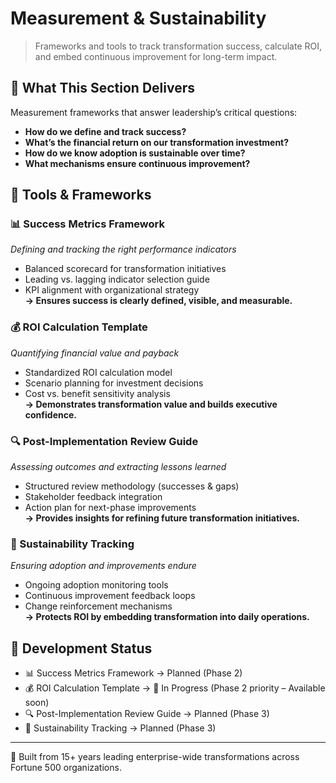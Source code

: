 # Measurement & Sustainability

> Frameworks and tools to track transformation success, calculate ROI, and embed continuous improvement for long-term impact.

## 🎯 What This Section Delivers
Measurement frameworks that answer leadership’s critical questions:
- **How do we define and track success?**
- **What’s the financial return on our transformation investment?**
- **How do we know adoption is sustainable over time?**
- **What mechanisms ensure continuous improvement?**

## 🔧 Tools & Frameworks

### 📊 Success Metrics Framework
*Defining and tracking the right performance indicators*  
- Balanced scorecard for transformation initiatives  
- Leading vs. lagging indicator selection guide  
- KPI alignment with organizational strategy  
**→ Ensures success is clearly defined, visible, and measurable.**

### 💰 ROI Calculation Template
*Quantifying financial value and payback*  
- Standardized ROI calculation model  
- Scenario planning for investment decisions  
- Cost vs. benefit sensitivity analysis  
**→ Demonstrates transformation value and builds executive confidence.**

### 🔍 Post-Implementation Review Guide
*Assessing outcomes and extracting lessons learned*  
- Structured review methodology (successes & gaps)  
- Stakeholder feedback integration  
- Action plan for next-phase improvements  
**→ Provides insights for refining future transformation initiatives.**

### 🔄 Sustainability Tracking
*Ensuring adoption and improvements endure*  
- Ongoing adoption monitoring tools  
- Continuous improvement feedback loops  
- Change reinforcement mechanisms  
**→ Protects ROI by embedding transformation into daily operations.**

## 📅 Development Status
- 📊 Success Metrics Framework → Planned (Phase 2)  
- 💰 ROI Calculation Template → 🚧 In Progress (Phase 2 priority – Available soon)  
- 🔍 Post-Implementation Review Guide → Planned (Phase 3)  
- 🔄 Sustainability Tracking → Planned (Phase 3)  

---

🔹 Built from 15+ years leading enterprise-wide transformations across Fortune 500 organizations.
